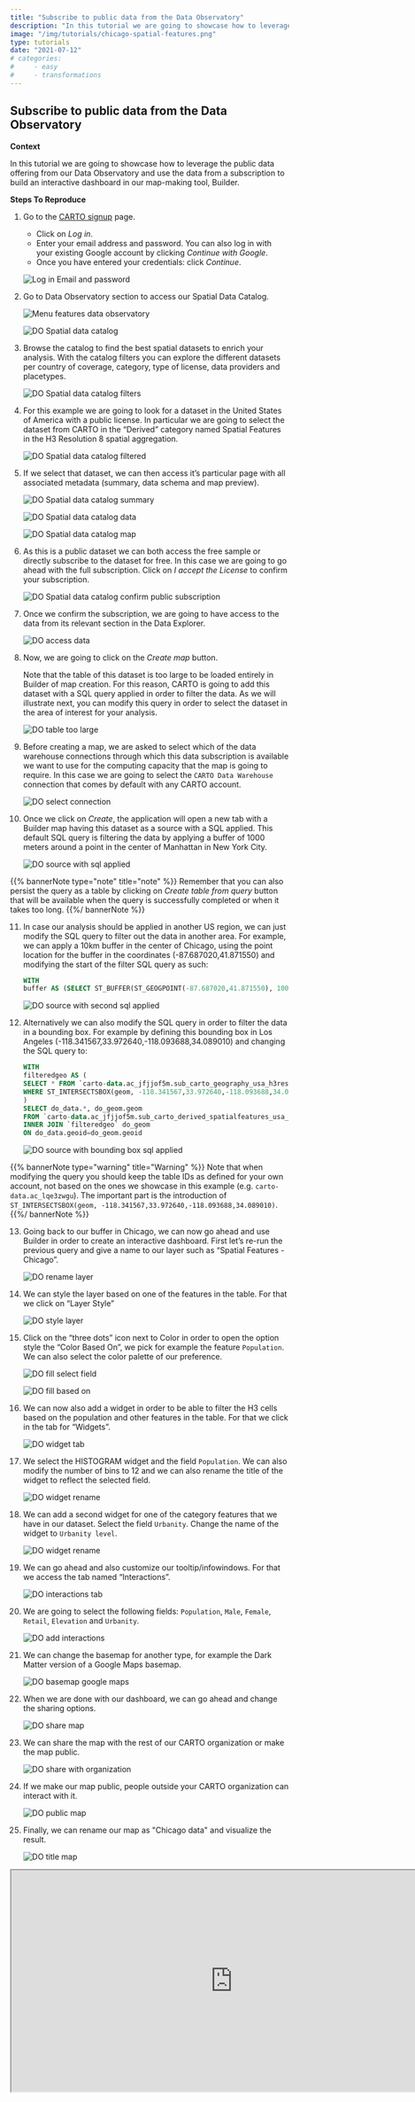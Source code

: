 ```yaml
---
title: "Subscribe to public data from the Data Observatory"
description: "In this tutorial we are going to showcase how to leverage the public data offering from our Data Observatory and use the data from a subscription to build an interactive dashboard in our map-making tool, Builder."
image: "/img/tutorials/chicago-spatial-features.png"
type: tutorials
date: "2021-07-12"
# categories:
#     - easy
#     - transformations
---
```


## Subscribe to public data from the Data Observatory

**Context**

In this tutorial we are going to showcase how to leverage the public data offering from our Data Observatory and use the data from a subscription to build an interactive dashboard in our map-making tool, Builder.

**Steps To Reproduce**

1. Go to the <a href="http://app.carto.com/signup" target="_blank">CARTO signup</a> page.
   - Click on *Log in*.
   - Enter your email address and password. You can also log in with your existing Google account by clicking *Continue with Google*.
   - Once you have entered your credentials: click *Continue*.

   ![Log in Email and password](/img/cloud-native-workspace/get-started/login.png)

2. Go to Data Observatory section to access our Spatial Data Catalog.

   ![Menu features data observatory](/img/cloud-native-workspace/tutorials/tutorial4_the_menu_features_data_observatory.png)

   ![DO Spatial data catalog](/img/cloud-native-workspace/tutorials/tutorial4_do_spatial_data_catalog_overview.png)

3. Browse the catalog to find the best spatial datasets to enrich your analysis. With the catalog filters you can explore the different datasets per country of coverage, category, type of license, data providers and placetypes. 

   ![DO Spatial data catalog filters](/img/cloud-native-workspace/tutorials/tutorial4_do_spatial_data_catalog_filters.png)

4. For this example we are going to look for a dataset in the United States of America with a public license. In particular we are going to select the dataset from CARTO in the “Derived” category named Spatial Features in the H3 Resolution 8 spatial aggregation. 

   ![DO Spatial data catalog filtered](/img/cloud-native-workspace/tutorials/tutorial4_do_spatial_data_catalog_filtered.png)

5. If we select that dataset, we can then access it’s particular page with all associated metadata (summary, data schema and map preview).

   ![DO Spatial data catalog summary](/img/cloud-native-workspace/tutorials/tutorial4_do_spatial_data_catalog_summary.png)

   ![DO Spatial data catalog data](/img/cloud-native-workspace/tutorials/tutorial4_do_spatial_data_catalog_data.png)

   ![DO Spatial data catalog map](/img/cloud-native-workspace/tutorials/tutorial4_do_spatial_data_catalog_map.png)

6. As this is a public dataset we can both access the free sample or directly subscribe to the dataset for free. In this case we are going to go ahead with the full subscription. Click on *I accept the License* to confirm your subscription.

   ![DO Spatial data catalog confirm public subscription](/img/cloud-native-workspace/tutorials/tutorial4_do_catalog_confirm_public_subscription.png)

7. Once we confirm the subscription, we are going to have access to the data from its relevant section in the Data Explorer.

   ![DO access data](/img/cloud-native-workspace/tutorials/the_tutorial4_do_access_data.png)

8. Now, we are going to click on the *Create map* button. 

   Note that the table of this dataset is too large to be loaded entirely in Builder of map creation. For this reason, CARTO is going to add this dataset with a SQL query applied in order to filter the data. As we will illustrate next, you can modify this query in order to select the dataset in the area of interest for your analysis.  

   ![DO table too large](/img/cloud-native-workspace/tutorials/the_tutorial4_do_warning_table_too_large.png)

9. Before creating a map, we are asked to select which of the data warehouse connections through which this data subscription is available we want to use for the computing capacity that the map is going to require. In this case we are going to select the `CARTO Data Warehouse` connection that comes by default with any CARTO account.

   ![DO select connection](/img/cloud-native-workspace/tutorials/the_tutorial4_do_select_connection.png)

10. Once we click on *Create*, the application will open a new tab with a Builder map having this dataset as a source with a SQL applied. This default SQL query is filtering the data by applying a buffer of 1000 meters around a point in the center of Manhattan in New York City. 

    ![DO source with sql applied](/img/cloud-native-workspace/tutorials/the_tutorial4_do_source_with_sql.png)

{{% bannerNote type="note" title="note" %}}
Remember that you can also persist the query as a table by clicking on *Create table from query* button that will be available when the query is successfully completed or when it takes too long. 
{{%/ bannerNote %}}

11. In case our analysis should be applied in another US region, we can just modify the SQL query to filter out the data in another area. For example, we can apply a 10km buffer in the center of Chicago, using the point location for the buffer in the coordinates (-87.687020,41.871550) and modifying the start of the filter SQL query as such: 

    ```sql
    WITH
    buffer AS (SELECT ST_BUFFER(ST_GEOGPOINT(-87.687020,41.871550), 10000) AS buffer_geom), ... 
    ```

    ![DO source with second sql applied](/img/cloud-native-workspace/tutorials/the_tutorial4_do_source_with_second_sql.png)

12. Alternatively we can also modify the SQL query in order to filter the data in a bounding box. For example by defining this bounding box in Los Angeles (-118.341567,33.972640,-118.093688,34.089010) and changing the SQL query to: 

    ```sql
    WITH 
    filteredgeo AS (
    SELECT * FROM `carto-data.ac_jfjjof5m.sub_carto_geography_usa_h3res8_v1`
    WHERE ST_INTERSECTSBOX(geom, -118.341567,33.972640,-118.093688,34.089010)
    )
    SELECT do_data.*, do_geom.geom 
    FROM `carto-data.ac_jfjjof5m.sub_carto_derived_spatialfeatures_usa_h3res8_v1_yearly_v2` do_data 
    INNER JOIN `filteredgeo` do_geom 
    ON do_data.geoid=do_geom.geoid 
    ```

    ![DO source with bounding box sql applied](/img/cloud-native-workspace/tutorials/the_tutorial4_do_source_with_boundingbox_sql.png)

{{% bannerNote type="warning" title="Warning" %}}
Note that when modifying the query you should keep the table IDs as defined for your own account, not based on the ones we showcase in this example (e.g. `carto-data.ac_lqe3zwgu`). The important part is the introduction of  `ST_INTERSECTSBOX(geom, -118.341567,33.972640,-118.093688,34.089010)`. 
{{%/ bannerNote %}}

13. Going back to our buffer in Chicago, we can now go ahead and use Builder in order to create an interactive dashboard. First let’s re-run the previous query and give a name to our layer such as “Spatial Features - Chicago”. 
    
    ![DO rename layer](/img/cloud-native-workspace/tutorials/tutorial4_do_rename_the_layer.png)

14. We can style the layer based on one of the features in the table. For that we click on “Layer Style”

    ![DO style layer](/img/cloud-native-workspace/tutorials/tutorial4_do_style_the_layer.png)

15. Click on the “three dots” icon next to Color in order to open the option style the “Color Based On”, we pick for example the feature `Population`. We can also select the color palette of our preference. 

    ![DO fill select field](/img/cloud-native-workspace/tutorials/tutorial4_do_fill_color_based_on.png)

    ![DO fill based on](/img/cloud-native-workspace/tutorials/the_tutorial4_do_layer_style.png)

16. We can now also add a widget in order to be able to filter the H3 cells based on the population and other features in the table. For that we click in the tab for “Widgets”.

    ![DO widget tab](/img/cloud-native-workspace/tutorials/tutorial4_do_the_widget_tab.png)

17. We select the HISTOGRAM widget and the field `Population`. We can also modify the number of bins to 12 and we can also rename the title of the widget to reflect the selected field. 

    ![DO widget rename](/img/cloud-native-workspace/tutorials/the_tutorial4_do_widget_renamed.png)

18. We can add a second widget for one of the category features that we have in our dataset. Select the field `Urbanity`. Change the name of the widget to `Urbanity level`.

    ![DO widget rename](/img/cloud-native-workspace/tutorials/the_tutorial4_do_category_widget_renamed.png)

19. We can go ahead and also customize our tooltip/infowindows. For that we access the tab named “Interactions”.

    ![DO interactions tab](/img/cloud-native-workspace/tutorials/the_tutorial4_do_the_interactions_tab.png)

20. We are going to select the following fields: `Population`, `Male`, `Female`, `Retail`, `Elevation` and `Urbanity`.

    ![DO add interactions](/img/cloud-native-workspace/tutorials/the_tutorial4_do_show_interactions.png)

21. We can change the basemap for another type, for example the Dark Matter version of a Google Maps basemap. 

    ![DO basemap google maps](/img/cloud-native-workspace/tutorials/the_tutorial4_do_basemap_dark_google_maps.png)

22.  When we are done with our dashboard, we can go ahead and change the sharing options. 

     ![DO share map](/img/cloud-native-workspace/tutorials/the_tutorial4_do_share_map.png)

23. We can share the map with the rest of our CARTO organization or make the map public. 

    ![DO share with organization](/img/cloud-native-workspace/tutorials/the_tutorial4_do_share_with_organization.png)

24. If we make our map public, people outside your CARTO organization can interact with it.

    ![DO public map](/img/cloud-native-workspace/tutorials/the_tutorial4_do_share_public_map.png)

25. Finally, we can rename our map as "Chicago data" and visualize the result.

    ![DO title map](/img/cloud-native-workspace/tutorials/the_tutorial4_title_map.png)

   <iframe width="800px" height="400px" src="https://gcp-us-east1.app.carto.com/map/9753b3e9-3dd0-41a6-9701-027786da3ac5"></iframe>
